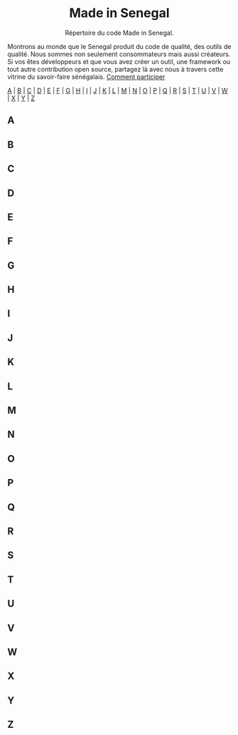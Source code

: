 <h1 align="center">
Made in Senegal
</h1>
<p align="center">
Répertoire du code Made in Senegal.
</p>

Montrons au monde que le Senegal produit du code de qualité, des outils de qualité. Nous sommes non seulement consommateurs mais aussi créateurs. Si vos êtes développeurs et que vous avez créer un outil, une framework ou tout autre contribution open source, partagez là avec nous à travers cette vitrine du savoir-faire sénégalais. [Comment participer](contributing.md)

[A](#A) | [B](#B) | [C](#C) | [D](#D) | [E](#E) | [F](#F) | [G](#G) | [H](#H) | [I](#I) | [J](#J) | [K](#K) | [L](#L) | [M](#M) | [N](#N) | [O](#O) | [P](#P) | [Q](#Q) | [R](#R) | [S](#S) | [T](#T) | [U](#U) | [V](#V) | [W](#W) | [X](#X) | [Y](#Y) | [Z](#Z)

## <a name="A"> </a>A


## <a name="B"> </a>B


## <a name="C"> </a>C


## <a name="D"> </a>D


## <a name="E"> </a>E


## <a name="F"> </a>F


## <a name="G"> </a>G


## <a name="H"> </a>H


## <a name="I"> </a>I


## <a name="J"> </a>J


## <a name="K"> </a>K


## <a name="L"> </a>L


## <a name="M"> </a>M


## <a name="N"> </a>N


## <a name="O"> </a>O


## <a name="P"> </a>P


## <a name="Q"> </a>Q


## <a name="R"> </a>R


## <a name="S"> </a>S


## <a name="T"> </a>T


## <a name="U"> </a>U


## <a name="V"> </a>V


## <a name="W"> </a>W


## <a name="X"> </a>X


## <a name="Y"> </a>Y


## <a name="Z"> </a>Z


